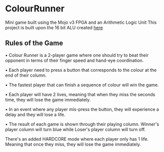 # ColourRunner
Mini game built using the Mojo v3 FPGA and an Arithmetic Logic Unit
This project is built upon the 16 bit ALU created [here](https://github.com/weijin96/16bitALU)

## Rules of the Game

• Colour Runner is a 2-player game where one should try to beat their opponent in terms of their finger speed and hand-eye coordination.

• Each player need to press a button that corresponds to the colour at the end of their column.

• The fastest player that can finish a sequence of colour will win the game.

• Each player will have 2 lives, meaning that when they miss the seconds time, they will lose the game immediately.

• In an event where any player mis-press the button, they will experience a delay and they will lose a life.

• The result of each game is shown through their playing column. Winner's player column will turn blue while Loser's player column will turn off.

There's an added HARDCORE mode where each player only has 1 life. Meaning that once they miss, they will lose the game immediately.
